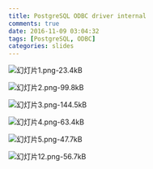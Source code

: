 ```yaml
---
title: PostgreSQL ODBC driver internal
comments: true
date: 2016-11-09 03:04:32
tags: [PostgreSQL, ODBC]
categories: slides
---
```



![幻灯片1.png-23.4kB][1]

![幻灯片2.png-99.8kB][2]

![幻灯片3.png-144.5kB][3]

![幻灯片4.png-63.4kB][4]

![幻灯片5.png-47.7kB][5]

![幻灯片12.png-56.7kB][6]


  [1]: http://static.zybuluo.com/shenyuflying/15buljfauji0u51n4nxoxbmk/%E5%B9%BB%E7%81%AF%E7%89%871.png
  [2]: http://static.zybuluo.com/shenyuflying/71pb0f3iub67tnxwp1io8ixf/%E5%B9%BB%E7%81%AF%E7%89%872.png
  [3]: http://static.zybuluo.com/shenyuflying/9hojapjxxlc9fuv751kgmbn9/%E5%B9%BB%E7%81%AF%E7%89%873.png
  [4]: http://static.zybuluo.com/shenyuflying/c948ihhsyo84e5wan6ztl197/%E5%B9%BB%E7%81%AF%E7%89%874.png
  [5]: http://static.zybuluo.com/shenyuflying/2tpaw767vsio8xn08cnznhwi/%E5%B9%BB%E7%81%AF%E7%89%875.png
  [6]: http://static.zybuluo.com/shenyuflying/gb2ecwobm8f4xwkqmj1bhrpx/%E5%B9%BB%E7%81%AF%E7%89%8712.png
